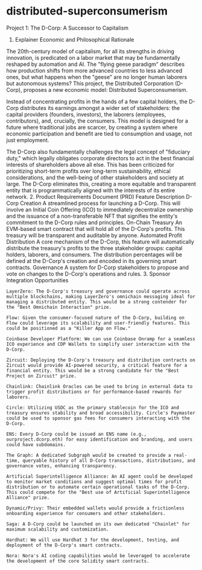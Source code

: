 # distributed-superconsumerism

Project 1: The D-Corp: A Successor to Capitalism
1. Explainer
Economic and Philosophical Rationale

The 20th-century model of capitalism, for all its strengths in driving innovation, is predicated on a labor market that may be fundamentally reshaped by automation and AI. The "flying geese paradigm" describes how production shifts from more advanced countries to less advanced ones, but what happens when the "geese" are no longer human laborers but autonomous systems? This project, the Distributed Corporation (D-Corp), proposes a new economic model: Distributed Superconsumerism.

Instead of concentrating profits in the hands of a few capital holders, the D-Corp distributes its earnings amongst a wider set of stakeholders: the capital providers (founders, investors), the laborers (employees, contributors), and, crucially, the consumers. This model is designed for a future where traditional jobs are scarcer, by creating a system where economic participation and benefit are tied to consumption and usage, not just employment.

The D-Corp also fundamentally challenges the legal concept of "fiduciary duty," which legally obligates corporate directors to act in the best financial interests of shareholders above all else. This has been criticized for prioritizing short-term profits over long-term sustainability, ethical considerations, and the well-being of other stakeholders and society at large. The D-Corp eliminates this, creating a more equitable and transparent entity that is programmatically aligned with the interests of its entire network.
2. Product Requirements Document (PRD)
Feature	Description
D-Corp Creation	A streamlined process for launching a D-Corp. This will involve an Initial Coin Offering (ICO) to immediately decentralize ownership and the issuance of a non-transferable NFT that signifies the entity's commitment to the D-Corp rules and principles.
On-Chain Treasury	An EVM-based smart contract that will hold all of the D-Corp's profits. This treasury will be transparent and auditable by anyone.
Automated Profit Distribution	A core mechanism of the D-Corp, this feature will automatically distribute the treasury's profits to the three stakeholder groups: capital holders, laborers, and consumers. The distribution percentages will be defined at the D-Corp's creation and encoded in its governing smart contracts.
Governance	A system for D-Corp stakeholders to propose and vote on changes to the D-Corp's operations and rules.
3. Sponsor Integration Opportunities

    LayerZero: The D-Corp's treasury and governance could operate across multiple blockchains, making LayerZero's omnichain messaging ideal for managing a distributed entity. This would be a strong contender for the "Best Omnichain Interaction" prize.

    Flow: Given the consumer-focused nature of the D-Corp, building on Flow could leverage its scalability and user-friendly features. This could be positioned as a "Killer App on Flow."

    Coinbase Developer Platform: We can use Coinbase Onramp for a seamless ICO experience and CDP Wallets to simplify user interaction with the D-Corp.

    Zircuit: Deploying the D-Corp's treasury and distribution contracts on Zircuit would provide AI-powered security, a critical feature for a financial entity. This would be a strong candidate for the "Best Project on Zircuit" prize.

    Chainlink: Chainlink Oracles can be used to bring in external data to trigger profit distributions or for performance-based rewards for laborers.

    Circle: Utilizing USDC as the primary stablecoin for the ICO and treasury ensures stability and broad accessibility. Circle's Paymaster could be used to sponsor gas fees for consumers interacting with the D-Corp.

    ENS: Every D-Corp could be issued an ENS name (e.g., ourproject.dcorp.eth) for easy identification and branding, and users could have subdomains.

    The Graph: A dedicated Subgraph would be created to provide a real-time, queryable history of all D-Corp transactions, distributions, and governance votes, enhancing transparency.

    Artificial Superintelligence Alliance: An AI agent could be developed to monitor market conditions and suggest optimal times for profit distribution or to automate certain operational tasks of the D-Corp. This could compete for the "Best use of Artificial Superintelligence Alliance" prize.

    Dynamic/Privy: Their embedded wallets would provide a frictionless onboarding experience for consumers and other stakeholders.

    Saga: A D-Corp could be launched on its own dedicated "Chainlet" for maximum scalability and customization.

    Hardhat: We will use Hardhat 3 for the development, testing, and deployment of the D-Corp's smart contracts.

    Nora: Nora's AI coding capabilities would be leveraged to accelerate the development of the core Solidity smart contracts.